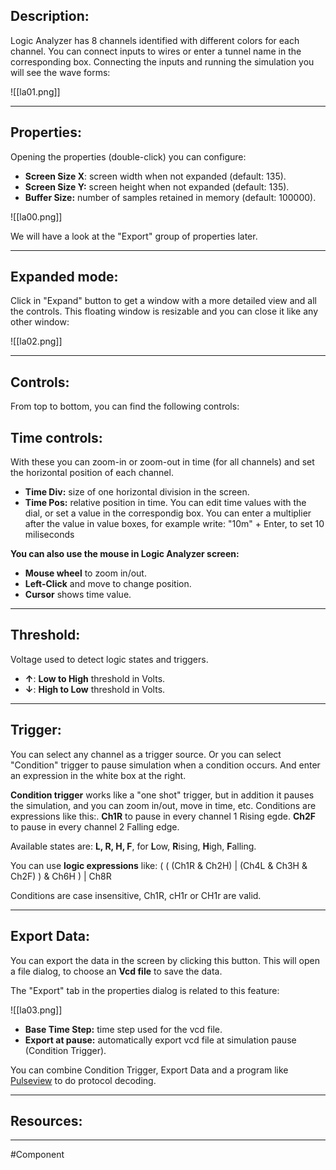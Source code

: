 ## Description:

Logic Analyzer  has 8 channels identified with different colors for each channel.
You can connect inputs to wires or enter a tunnel name in the corresponding box.
Connecting the inputs and running the simulation you will see the wave forms:

![[la01.png]]

---

## Properties:

Opening the properties (double-click) you can configure:
- **Screen Size X**: screen width when not expanded (default: 135).
- **Screen Size Y:** screen height when not expanded (default: 135).
- **Buffer Size:** number of samples retained in memory (default: 100000).

![[la00.png]]

We will have a look at the "Export" group of properties later.

---

## Expanded mode:

Click in "Expand" button to get a window with a more detailed view and all the controls.
This floating window is resizable and you can close it like any other window:

![[la02.png]]

---

## Controls:

From top to bottom, you can find the following controls:

## Time controls:
With these you can zoom-in or zoom-out in time (for all channels) and set the horizontal position of each channel.
- **Time Div:** size of one horizontal division in the screen.
- **Time Pos:** relative position in time.
You can edit time values with the dial, or set a value in the correspondig box.
You can enter a multiplier after the value in value boxes, for example write: "10m" + Enter, to set 10 miliseconds

**You can also use the mouse in Logic Analyzer screen:**
- **Mouse wheel** to zoom in/out.
- **Left-Click** and move to change position.
- **Cursor** shows time value.

---

## Threshold:

Voltage used to detect logic states and triggers.
- **↑**: **Low to High** threshold in Volts.
- **↓**: **High to Low** threshold in Volts.

---

## Trigger:
You can select any channel as a trigger source.
Or you can select "Condition" trigger to pause simulation when a condition occurs.
And enter an expression in the white box at the right.

**Condition trigger** works like a "one shot" trigger, but in addition it pauses the simulation, and you can zoom in/out, move in time, etc.
Conditions are expressions like this:.
**Ch1R** to pause in every channel 1 Rising egde.
**Ch2F** to pause in every channel 2 Falling edge.

Available states are: **L, R, H, F**, for **L**ow, **R**ising, **H**igh, **F**alling.

You can use **logic expressions** like:
( ( (Ch1R & Ch2H) | (Ch4L & Ch3H & Ch2F) ) & Ch6H ) | Ch8R

Conditions are case insensitive, Ch1R, cH1r or CH1r are valid.

---

## Export Data:
You can export the data in the screen by clicking this button.
This will open a file dialog, to choose an **Vcd file** to save the data.

The "Export" tab in the properties dialog is related to this feature:

![[la03.png]]

- **Base Time Step:** time step used for the vcd file.
- **Export at pause:** automatically export vcd file at simulation pause (Condition Trigger).

You can combine Condition Trigger, Export Data and a program like [Pulseview](https://sigrok.org/wiki/PulseView) to do protocol decoding.

---

## Resources:


---

#Component